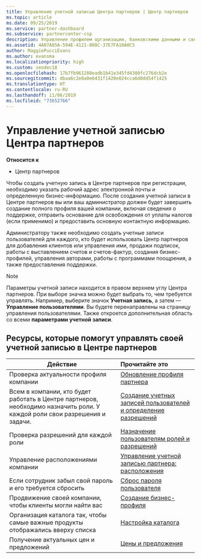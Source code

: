 ```yaml
---
title: Управление учетной записью Центра партнеров | Центр партнеров
ms.topic: article
ms.date: 09/25/2019
ms.service: partner-dashboard
ms.subservice: partnercenter-csp
description: Управление профилем организации, банковскими данными и сведениями о налогах, а также пользователями в Центре партнеров.
ms.assetid: 4A07A85A-594E-4121-808C-37E7FA18A0C5
author: MaggiePucciEvans
ms.author: evansma
ms.localizationpriority: high
ms.custom: seodec18
ms.openlocfilehash: 17b7fb961208eadb1b41e345fd4380fc276dcb2e
ms.sourcegitcommit: dbaa6c2e8a0e6431f1420e024cca6d0dd54f1425
ms.translationtype: HT
ms.contentlocale: ru-RU
ms.lasthandoff: 11/06/2019
ms.locfileid: "73652766"
---
```

# <a name="manage-your-partner-center-account"></a>Управление учетной записью Центра партнеров

**Относится к**

-  Центр партнеров

Чтобы создать учетную запись в Центре партнеров при регистрации, необходимо указать рабочий адрес электронной почты и определенную бизнес-информацию. После создания учетной записи в Центре партнеров вы или ваш администратор должен будет завершить создание полного профиля вашей компании, включая сведения о поддержке, отправить основание для освобождения от уплаты налогов (если применимо) и предоставить основную контактную информацию. 

Администратору также необходимо создать учетные записи пользователей для каждого, кто будет использовать Центр партнеров для добавления клиентов или управления ими, продажи подписок, работы с выставлением счетов и счетов-фактур, создания бизнес-профилей, управления авторами, работы с программами поощрения, а также предоставления поддержки.

>[!NOTE]
>Параметры учетной записи находится в правом верхнем углу Центра партнеров. При выборе значка можно будет выбрать то, чем требуется управлять. Например, выберите значок **Учетная запись**, а затем — **Управление пользователями**. Вы будете перенаправлены на страницу управления пользователями. Также откроется дополнительная область со всеми **параметрами учетной записи**.


## <a name="resources-to-help-you-manage-your-partner-center-account"></a>Ресурсы, которые помогут управлять своей учетной записью в Центре партнеров

|**Действие**   |**Прочитайте это**   |
|-----------------------|:-----------------------|
|Проверка актуальности профиля компании   |[Обновление профиля партнера](update-your-partner-profile.md)|
|Всем в компании, кто будет работать в Центре партнеров, необходимо назначить роли. У каждой роли свои разрешения и задачи.|[Создание учетных записей пользователей и определение разрешений](create-user-accounts-and-set-permissions.md)|
|Проверка разрешений для каждой роли|[Назначение пользователям ролей и разрешений](permissions-overview.md)
|Управление расположениями компании|[Управление учетной записью партнера: расположения](manage-locations.md)
|Если сотрудник забыл свой пароль и его требуется сбросить  |[Сброс пароля пользователя](reset-a-user-password.md)|
|Продвижение своей компании, чтобы клиенты могли найти вас   |[Создание бизнес-профиля](create-a-marketing-profile.md)|
|Организация каталога так, чтобы самые важные продукты отображались вверху списка   |[Настройка каталога](customize-the-catalog.md)|
|Получение актуальных цен и предложений   |[Цены и предложения](pricing-and-offers.md)|













 

 



